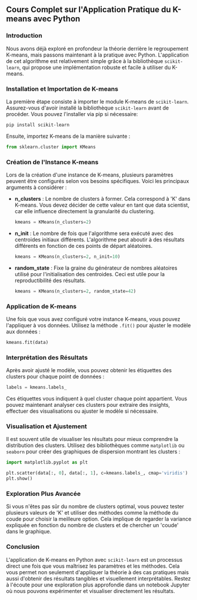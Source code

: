 ## Cours Complet sur l'Application Pratique du K-means avec Python

### Introduction
Nous avons déjà exploré en profondeur la théorie derrière le regroupement K-means, mais passons maintenant à la pratique avec Python. L'application de cet algorithme est relativement simple grâce à la bibliothèque `scikit-learn`, qui propose une implémentation robuste et facile à utiliser du K-means.

### Installation et Importation de K-means
La première étape consiste à importer le module K-means de `scikit-learn`. Assurez-vous d'avoir installé la bibliothèque `scikit-learn` avant de procéder. Vous pouvez l'installer via pip si nécessaire:

```bash
pip install scikit-learn
```

Ensuite, importez K-means de la manière suivante :

```python
from sklearn.cluster import KMeans
```

### Création de l'Instance K-means
Lors de la création d'une instance de K-means, plusieurs paramètres peuvent être configurés selon vos besoins spécifiques. Voici les principaux arguments à considérer :

- **n_clusters** : Le nombre de clusters à former. Cela correspond à 'K' dans K-means. Vous devez décider de cette valeur en tant que data scientist, car elle influence directement la granularité du clustering.

  ```python
  kmeans = KMeans(n_clusters=2)
  ```

- **n_init** : Le nombre de fois que l'algorithme sera exécuté avec des centroides initiaux différents. L'algorithme peut aboutir à des résultats différents en fonction de ces points de départ aléatoires.

  ```python
  kmeans = KMeans(n_clusters=2, n_init=10)
  ```

- **random_state** : Fixe la graine du générateur de nombres aléatoires utilisé pour l'initialisation des centroides. Ceci est utile pour la reproductibilité des résultats.

  ```python
  kmeans = KMeans(n_clusters=2, random_state=42)
  ```

### Application de K-means
Une fois que vous avez configuré votre instance K-means, vous pouvez l'appliquer à vos données. Utilisez la méthode `.fit()` pour ajuster le modèle aux données :

```python
kmeans.fit(data)
```

### Interprétation des Résultats
Après avoir ajusté le modèle, vous pouvez obtenir les étiquettes des clusters pour chaque point de données :

```python
labels = kmeans.labels_
```

Ces étiquettes vous indiquent à quel cluster chaque point appartient. Vous pouvez maintenant analyser ces clusters pour extraire des insights, effectuer des visualisations ou ajuster le modèle si nécessaire.

### Visualisation et Ajustement
Il est souvent utile de visualiser les résultats pour mieux comprendre la distribution des clusters. Utilisez des bibliothèques comme `matplotlib` ou `seaborn` pour créer des graphiques de dispersion montrant les clusters :

```python
import matplotlib.pyplot as plt

plt.scatter(data[:, 0], data[:, 1], c=kmeans.labels_, cmap='viridis')
plt.show()
```

### Exploration Plus Avancée
Si vous n'êtes pas sûr du nombre de clusters optimal, vous pouvez tester plusieurs valeurs de 'K' et utiliser des méthodes comme la méthode du coude pour choisir la meilleure option. Cela implique de regarder la variance expliquée en fonction du nombre de clusters et de chercher un 'coude' dans le graphique.

### Conclusion
L'application de K-means en Python avec `scikit-learn` est un processus direct une fois que vous maîtrisez les paramètres et les méthodes. Cela vous permet non seulement d'appliquer la théorie à des cas pratiques mais aussi d'obtenir des résultats tangibles et visuellement interprétables. Restez à l'écoute pour une exploration plus approfondie dans un notebook Jupyter où nous pouvons expérimenter et visualiser directement les résultats.
